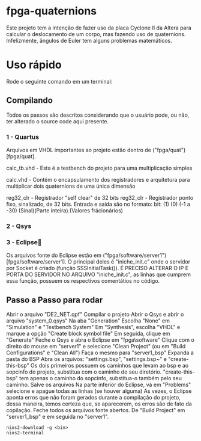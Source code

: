 # fpga-quaternions

Este projeto tem a intenção de fazer uso da placa Cyclone II
da Altera para calcular o deslocamento de um corpo, mas fazendo uso de
quaternions. Infelizmente, ângulos de Euler tem alguns problemas
matemáticos.

# Uso rápido

Rode o seguinte comando em um terminal:

## Compilando

Todos os passos são descritos considerando que o usuário pode, ou não,
ter alterado o source code aqui presente.

### 1 - Quartus

Arquivos em VHDL importantes ao projeto estão dentro de
("fpga/quat")[fpga/quat].

calc_tb.vhd - Esta é a testbench do projeto para uma multiplicação simples

calc.vhd - Contém o encapsulamento dos registradores e arquitetura para 
multiplicar dois quaternions de uma única dimensão
    
reg32_clr - Registrador "self clear" de 32 bits 
reg32_clr - Registrador ponto fixo, sinalizado, de 32 bits. Entrada e saída são no formato:
            bit:      (1)        (0)            (-1 a -30)
                    (Sinal)(Parte inteira).(Valores frácionários)
                    
### 2 - Qsys

### 3 - Eclipse
Os arquivos fonte do Eclipse estão em ("fpga/software/server1") [fpga/software/server1].
O principal deles é "iniche_init.c" onde o servidor por Socket é criado (função SSSInitialTask()).
É PRECISO ALTERAR O IP E PORTA DO SERVIDOR NO ARQUIVO "iniche_init.c", as linhas que cumprem essa função, possuem os respectivos comentátios no código.
    
## Passo a Passo para rodar

Abrir o arquivo "DE2_NET.qpf"
Compilar o projeto
Abrir o Qsys e abrir o arquivo "system_0.qsys"
Na aba "Generation"
    Escolha "None" em "Simulation" e "Testbench System"
    Em "Synthesis", escolha "VHDL" e marque a opção "Create block symbol file"
    Em seguida, clique em "Generate"
Feche o Qsys e abra o Eclipse em "fpga\software"
    Clique com o direito do mouse em "server1" e selecione "Clean Project" (ou em "Build Configurations" e "Clean All")
    Faça o mesmo para "server1_bsp"
    Expanda a pasta do BSP
        Abra os arquivos: "settings.bsp", "settings.bsp~" e "create-this-bsp"
        Os dois primeiros possuem os caminhos que levam ao bsp e ao sopcinfo do projeto, substitua com o caminho do seu diretório.
        "create-this-bsp" tem apenas o caminho do sopcinfo, substitua-o também pelo seu caminho.
        Salve os arquivos
    Na parte inferior do Eclipse, vá em "Problems" selecione e apague todas as linhas (se houver alguma)
        As vezes, o Eclipse aponta erros que não foram gerados durante a compilação do projeto, dessa maneira, temos certeza que, se aparecerem, os erros são de fato da copilação.
    Feche todos os arquivos fonte abertos.
    De "Build Project" em "server1_bsp" e em seguida no "server1".
        
    

    

	nios2-download -g <bin>
	nios2-terminal


